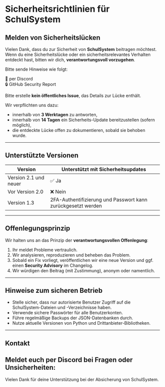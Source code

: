 # Sicherheitsrichtlinien für SchulSystem

## Melden von Sicherheitslücken

Vielen Dank, dass du zur Sicherheit von **SchulSystem** beitragen möchtest. Wenn du eine Sicherheitslücke oder ein sicherheitsrelevantes Verhalten entdeckt hast, bitten wir dich, **verantwortungsvoll vorzugehen**.

Bitte sende Hinweise wie folgt:

📧 per Discord  
🔒 GitHub Security Report

Bitte erstelle **kein öffentliches Issue**, das Details zur Lücke enthält.

Wir verpflichten uns dazu:
- innerhalb von **3 Werktagen** zu antworten,
- innerhalb von **14 Tagen** ein Sicherheits-Update bereitzustellen (sofern möglich),
- die entdeckte Lücke offen zu dokumentieren, sobald sie behoben wurde.

---

## Unterstützte Versionen

| Version          | Unterstützt mit Sicherheitsupdates |
|------------------|-------------------------------------|
| Version 2.1 und neuer   | ✅ Ja                              |
| Vor  Version 2.0         | ❌ Nein                            |
| Version 1.3 | 2FA-Authentifizierung und Passwort kann zurückgesetzt werden |

---

## Offenlegungsprinzip

Wir halten uns an das Prinzip der **verantwortungsvollen Offenlegung**:

1. Ihr meldet Probleme vertraulich.
2. Wir analysieren, reproduzieren und beheben das Problem.
3. Sobald ein Fix vorliegt, veröffentlichen wir eine neue Version und ggf. einen **Security Advisory** im Changelog.
4. Wir würdigen den Beitrag (mit Zustimmung), anonym oder namentlich.

---

## Hinweise zum sicheren Betrieb

- Stelle sicher, dass nur autorisierte Benutzer Zugriff auf die SchulSystem-Dateien und -Verzeichnisse haben.
- Verwende sichere Passwörter für alle Benutzerkonten.
- Führe regelmäßige Backups der JSON-Datenbanken durch.
- Nutze aktuelle Versionen von Python und Drittanbieter-Bibliotheken.

---

## Kontakt

Meldet euch per Discord bei Fragen oder Unsicherheiten:
---

Vielen Dank für deine Unterstützung bei der Absicherung von SchulSystem.
